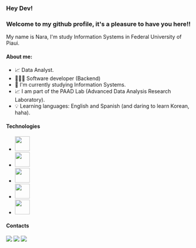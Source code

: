 ### Hey Dev! 
### Welcome to my github profile, it's a pleasure to have you here!!

My name is Nara, I'm study Information Systems in Federal University of Piaui. 

#### About me:
- 📈 Data Analyst.
- 👩🏽‍💻 Software developer (Backend)
- 🔭 I'm currently studying Information Systems.
- 📈 I am part of the PAAD Lab (Advanced Data Analysis Research Laboratory).
- 💡 Learning languages: English and Spanish (and daring to learn Korean, haha).

#### Technologies
- <img loading="lazy" src="https://cdn.jsdelivr.net/gh/devicons/devicon@latest/icons/python/python-original.svg" width="40" height="40" > 

- <img loading="lazy" src="https://cdn.jsdelivr.net/gh/devicons/devicon/icons/git/git-original.svg" width="40" height="40"/>

- <img loading="lazy" src="https://cdn.jsdelivr.net/gh/devicons/devicon@latest/icons/mysql/mysql-original.svg" width="40" height="40" >

- <img loading="lazy" src="https://cdn.jsdelivr.net/gh/devicons/devicon@latest/icons/postgresql/postgresql-original.svg" width="40" height="40" >          

- <img loading="lazy" src="https://cdn.jsdelivr.net/gh/devicons/devicon@latest/icons/c/c-original.svg" width="40" height="40" >    


#### Contacts


<div>
<a href="https://instagram.com/nara_andrad3" target="_blank"><img loading="lazy" src="https://img.shields.io/badge/-Instagram-%23E4405F?style=for-the-badge&logo=instagram&logoColor=white" target="_blank"></a>
<a href = "mailto:nara.andrade@ufpi.edu.br"><img loading="lazy" src="https://img.shields.io/badge/Gmail-D14836?style=for-the-badge&logo=gmail&logoColor=white" target="_blank"></a>
<a href="https://www.linkedin.com/in/nara-raquel-dias-andrade" target="_blank"><img loading="lazy" src="https://img.shields.io/badge/-LinkedIn-%230077B5?style=for-the-badge&logo=linkedin&logoColor=white" target="_blank"></a>   
</div>

<!--
**NaraAndrad3/NaraAndrad3** is a ✨ _special_ ✨ repository because its `README.md` (this file) appears on your GitHub profile.

Here are some ideas to get you started:

- 🔭 I’m currently working on ...
- 🌱 I’m currently learning ...
- 👯 I’m looking to collaborate on ...
- 🤔 I’m looking for help with ...
- 💬 Ask me about ...
- 📫 How to reach me: ...
- 😄 Pronouns: ...
- ⚡ Fun fact: ...
-->
